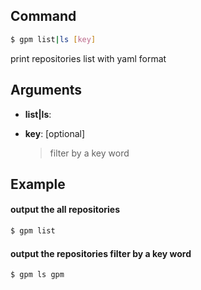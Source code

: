 ## Command

```bash
$ gpm list|ls [key]
```

print repositories list with yaml format

## Arguments

- **list|ls**: <required>

- **key**: [optional]
    
    > filter by a key word

## Example

#### output the all repositories

```bash
$ gpm list
```

#### output the repositories filter by a key word

```bash
$ gpm ls gpm
```